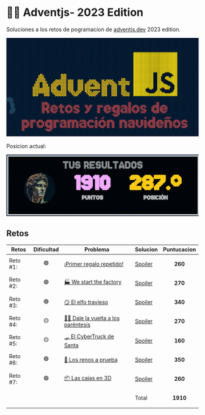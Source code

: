 # 👨‍💻 Adventjs- 2023 Edition

Soluciones a los retos de pogramacion de [adventjs.dev](https://adventjs.dev) 2023 edition.

<p align="center">
  <img src="./images/adventjs_logo.png" alt="Descripción de la imagen" class="aligncenter">
</p>

Posicion actual:
<p align="center">
  <img src="./images/position7c.png" alt="Descripción de la imagen" class="aligncenter">
</p>

## Retos

| Retos | Dificultad | Problema | Solucion | Puntucacion |
| --- | --- | --- | --- |  --- |
| Reto #1:  | <center align="center">🟢</center> | [¡Primer regalo repetido!](/CHALLENGE_01/README.md) | [Spoiler](/CHALLENGE_01/script.js) | **<p align="center">260</p>** |
| Reto #2:  | <center align="center">🟢</center> | [🏭 We start the factory](/CHALLENGE_02/README.md) | [Spoiler](/CHALLENGE_02/script.js)| **<p align="center">270</p>** |
| Reto #3:  | <center align="center">🟢</center> | [😏 El elfo travieso](/CHALLENGE_03/README.md) | [Spoiler](/CHALLENGE_03/script.js)| **<p align="center">340</p>** |
| Reto #4:  | <center>🟡</center> | [😵‍💫 Dale la vuelta a los paréntesis](/CHALLENGE_04/README.md) | [Spoiler](/CHALLENGE_04/script.js)| **<p align="center">270</p>** |
| Reto #5:  | <center>🟡</center> | [🛷 El CyberTruck de Santa](/CHALLENGE_05/README.md) | [Spoiler](/CHALLENGE_05/script.js)| **<p align="center">160</p>** |
| Reto #6:  | <center align="center">🟢</center> | [🦌 Los renos a prueba](/CHALLENGE_06/README.md) | [Spoiler](/CHALLENGE_06/script.js)| **<p align="center">350</p>** |
| Reto #7:  | <center align="center">🟢</center> | [📦 Las cajas en 3D](/CHALLENGE_07/README.md) | [Spoiler](/CHALLENGE_07/script.js)| **<p align="center">260</p>** |
| |  | | Total | **<p align="center">1910</p>** |
